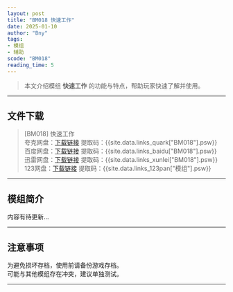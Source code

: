 ```yaml
---
layout: post
title: "BM018 快速工作"
date: 2025-01-10
author: "Bny"
tags: 
- 模组
- 辅助
scode: "BM018"
reading_time: 5
---
```


> 本文介绍模组 **快速工作** 的功能与特点，帮助玩家快速了解并使用。

---

## 文件下载

> [BM018] 快速工作  
夸克网盘：[下载链接]({{site.data.links_quark["BM018"].url}}) 提取码：{{site.data.links_quark["BM018"].psw}}  
百度网盘：[下载链接]({{site.data.links_baidu["BM018"].url}}) 提取码：{{site.data.links_baidu["BM018"].psw}}  
迅雷网盘：[下载链接]({{site.data.links_xunlei["BM018"].url}}) 提取码：{{site.data.links_xunlei["BM018"].psw}}  
123网盘：[下载链接]({{site.data.links_123pan["模组"].url}}) 提取码：{{site.data.links_123pan["模组"].psw}}  

---

## 模组简介

>  
内容有待更新...  

---

## 注意事项

>  
为避免损坏存档，使用前请备份游戏存档。  
可能与其他模组存在冲突，建议单独测试。  

---

